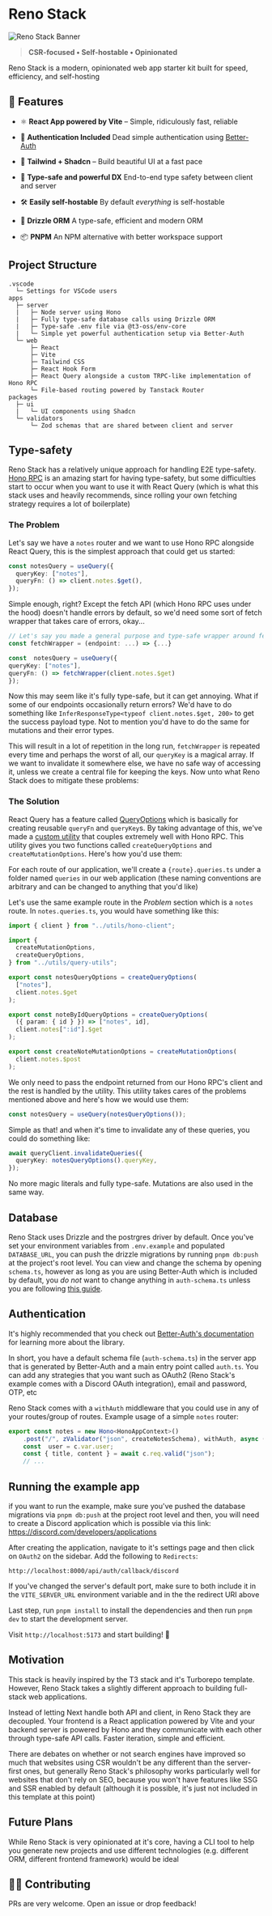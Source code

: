 # Reno Stack

![Reno Stack Banner](https://raw.githubusercontent.com/kasraghoreyshi/kasraghoreyshi/refs/heads/main/banner.jpg)

> **CSR-focused • Self-hostable • Opinionated**

Reno Stack is a modern, opinionated web app starter kit built for speed, efficiency, and self-hosting

## 🚀 Features

- ⚛️ **React App powered by Vite** – Simple, ridiculously fast, reliable
- 🔐 **Authentication Included** Dead simple authentication using [Better-Auth](https://www.better-auth.com/docs)
- 🎨 **Tailwind + Shadcn** – Build beautiful UI at a fast pace
- 🔗 **Type-safe and powerful DX** End-to-end type safety between client and server
- 🛠️ **Easily self-hostable** By default _everything_ is self-hostable
- 🧩 **Drizzle ORM** A type-safe, efficient and modern ORM

- 📦 **PNPM** An NPM alternative with better workspace support

## Project Structure

```text
.vscode
  └─ Settings for VSCode users
apps
  ├─ server
  |   ├─ Node server using Hono
  |   ├─ Fully type-safe database calls using Drizzle ORM
  |   ├─ Type-safe .env file via @t3-oss/env-core
  |   └─ Simple yet powerful authentication setup via Better-Auth
  └─ web
      ├─ React
      ├─ Vite
      ├─ Tailwind CSS
      ├─ React Hook Form
      ├─ React Query alongside a custom TRPC-like implementation of Hono RPC
      └─ File-based routing powered by Tanstack Router
packages
  ├─ ui
  |   └─ UI components using Shadcn
  └─ validators
      └─ Zod schemas that are shared between client and server
```

## Type-safety

Reno Stack has a relatively unique approach for handling E2E type-safety. [Hono RPC](https://hono.dev/docs/guides/rpc) is an amazing start for having type-safety, but some difficulties start to occur when you want to use it with React Query (which is what this stack uses and heavily recommends, since rolling your own fetching strategy requires a lot of boilerplate)

### The Problem

Let's say we have a `notes` router and we want to use Hono RPC alongside React Query, this is the simplest approach that could get us started:

```typescript
const notesQuery = useQuery({
  queryKey: ["notes"],
  queryFn: () => client.notes.$get(),
});
```

Simple enough, right? Except the fetch API (which Hono RPC uses under the hood) doesn't handle errors by default, so we'd need some sort of fetch wrapper that takes care of errors, okay...

```typescript
// Let's say you made a general purpose and type-safe wrapper around fetch
const fetchWrapper = (endpoint: ...) => {...}

const  notesQuery = useQuery({
queryKey: ["notes"],
queryFn: () => fetchWrapper(client.notes.$get)
});
```

Now this may seem like it's fully type-safe, but it can get annoying. What if some of our endpoints occasionally return errors? We'd have to do something like `InferResponseType<typeof client.notes.$get, 200>` to get the success payload type. Not to mention you'd have to do the same for mutations and their error types.

This will result in a lot of repetition in the long run, `fetchWrapper` is repeated every time and perhaps the worst of all, our `queryKey` is a magical array. If we want to invalidate it somewhere else, we have no safe way of accessing it, unless we create a central file for keeping the keys. Now unto what Reno Stack does to mitigate these problems:

### The Solution

React Query has a feature called [QueryOptions](https://tanstack.com/query/latest/docs/framework/react/guides/query-options) which is basically for creating reusable `queryFn` and `queryKey`s. By taking advantage of this, we've made a [custom utility](https://github.com/kasraghoreyshi/reno-stack/blob/main/apps/web/src/utils/query-utils.ts) that couples extremely well with Hono RPC. This utility gives you two functions called `createQueryOptions` and `createMutationOptions`. Here's how you'd use them:

For each route of our application, we'll create a `{route}.queries.ts` under a folder named `queries` in our web application (these naming conventions are arbitrary and can be changed to anything that you'd like)

Let's use the same example route in the _Problem_ section which is a `notes` route. In `notes.queries.ts`, you would have something like this:

```typescript
import { client } from "../utils/hono-client";

import {
  createMutationOptions,
  createQueryOptions,
} from "../utils/query-utils";

export const notesQueryOptions = createQueryOptions(
  ["notes"],
  client.notes.$get
);

export const noteByIdQueryOptions = createQueryOptions(
  ({ param: { id } }) => ["notes", id],
  client.notes[":id"].$get
);

export const createNoteMutationOptions = createMutationOptions(
  client.notes.$post
);
```

We only need to pass the endpoint returned from our Hono RPC's client and the rest is handled by the utility. This utility takes cares of the problems mentioned above and here's how we would use them:

```typescript
const notesQuery = useQuery(notesQueryOptions());
```

Simple as that! and when it's time to invalidate any of these queries, you could do something like:

```typescript
await queryClient.invalidateQueries({
  queryKey: notesQueryOptions().queryKey,
});
```

No more magic literals and fully type-safe. Mutations are also used in the same way.

## Database

Reno Stack uses Drizzle and the postrgres driver by default. Once you've set your environment variables from `.env.example` and populated `DATABASE_URL`, you can push the drizzle migrations by running `pnpm db:push` at the project's root level. You can view and change the schema by opening `schema.ts`, however as long as you are using Better-Auth which is included by default, you _do not_ want to change anything in `auth-schema.ts` unless you are following [this guide](https://www.better-auth.com/docs/concepts/database#custom-table-names).

## Authentication

It's highly recommended that you check out [Better-Auth's documentation](https://www.better-auth.com/docs/introduction) for learning more about the library.

In short, you have a default schema file (`auth-schema.ts`) in the server app that is generated by Better-Auth and a main entry point called `auth.ts`. You can add any strategies that you want such as OAuth2 (Reno Stack's example comes with a Discord OAuth integration), email and password, OTP, etc

Reno Stack comes with a `withAuth` middleware that you could use in any of your routes/group of routes. Example usage of a simple `notes` router:

```typescript
export const notes = new Hono<HonoAppContext>()
	.post("/", zValidator("json", createNotesSchema), withAuth, async (c) => {
	const  user = c.var.user;
	const { title, content } = await c.req.valid("json");
	// ...
```

## Running the example app

if you want to run the example, make sure you've pushed the database migrations via `pnpm db:push` at the project root level and then, you will need to create a Discord application which is possible via this link: https://discord.com/developers/applications

After creating the application, navigate to it's settings page and then click on `OAuth2` on the sidebar. Add the following to `Redirects`:

```
http://localhost:8000/api/auth/callback/discord
```

If you've changed the server's default port, make sure to both include it in the `VITE_SERVER_URL` environment variable and in the the redirect URI above

Last step, run `pnpm install` to install the dependencies and then run `pnpm dev` to start the development server.

Visit `http://localhost:5173` and start building! 🚀

## Motivation

This stack is heavily inspired by the T3 stack and it's Turborepo template. However, Reno Stack takes a slightly different approach to building full-stack web applications.

Instead of letting Next handle both API and client, in Reno Stack they are decoupled. Your frontend is a React application powered by Vite and your backend server is powered by Hono and they communicate with each other through type-safe API calls. Faster iteration, simple and efficient.

There are debates on whether or not search engines have improved so much that websites using CSR wouldn't be any different than the server-first ones, but generally Reno Stack's philosophy works particularly well for websites that don't rely on SEO, because you won't have features like SSG and SSR enabled by default (although it is possible, it's just not included in this template at this point)

## Future Plans

While Reno Stack is very opinionated at it's core, having a CLI tool to help you generate new projects and use different technologies (e.g. different ORM, different frontend framework) would be ideal

## 🧑‍💻 Contributing

PRs are very welcome. Open an issue or drop feedback!

